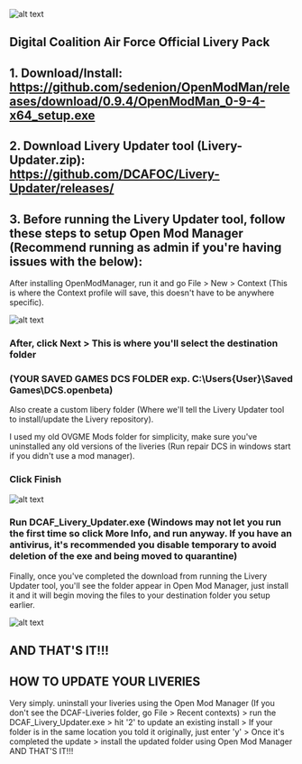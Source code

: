 ![alt text](https://imgur.com/Q7woLqp.png)

## Digital Coalition Air Force Official Livery Pack

 ## 1. Download/Install: https://github.com/sedenion/OpenModMan/releases/download/0.9.4/OpenModMan_0-9-4-x64_setup.exe
 ## 2. Download Livery Updater tool (Livery-Updater.zip): https://github.com/DCAFOC/Livery-Updater/releases/
 ## 3. Before running the Livery Updater tool, follow these steps to setup Open Mod Manager (Recommend running as admin if you're having issues with the below):
 
After installing OpenModManager, run it and go File > New > Context
(This is where the Context profile will save, this doesn't have to be anywhere specific).
  
![alt text](https://imgur.com/ZitQ4uV.png)

### After, click Next > This is where you'll select the destination folder 

### (YOUR SAVED GAMES DCS FOLDER exp. C:\Users\{User}\Saved Games\DCS.openbeta)

Also create a custom libery folder (Where we'll tell the Livery Updater tool to install/update the Livery repository).

I used my old OVGME Mods folder for simplicity, make sure you've uninstalled any old versions of the liveries (Run repair DCS in windows start if you didn't use a mod manager).

### Click Finish

![alt text](https://imgur.com/pBzTxb7.png)

### Run DCAF_Livery_Updater.exe (Windows may not let you run the first time so click More Info, and run anyway. If you have an antivirus, it's recommended you disable temporary to avoid deletion of the exe and being moved to quarantine)

Finally, once you've completed the download from running the Livery Updater tool, you'll see the folder appear in Open Mod Manager, just install it and it will begin moving the files to your destination folder you setup earlier. 

![alt text](https://imgur.com/j3QApiM.png)

## AND THAT'S IT!!!

## HOW TO UPDATE YOUR LIVERIES

Very simply. uninstall your liveries using the Open Mod Manager (If you don't see the DCAF-Liveries folder, go File > Recent contexts) > run the DCAF_Livery_Updater.exe > hit '2' to update an existing install > If your folder is in the same location you told it originally, just enter 'y' > Once it's completed the update > install the updated folder using Open Mod Manager AND THAT'S IT!!!